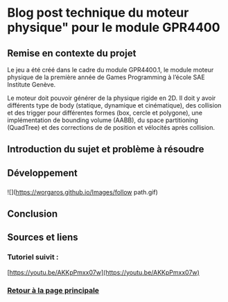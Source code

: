 # Blog post technique du moteur physique" pour le module GPR4400

## Remise en contexte du projet
Le jeu a été créé dans le cadre du module GPR4400.1, le module moteur physique de la première année de Games Programming à l’école SAE Institute Genève.

Le moteur doit pouvoir générer de la physique rigide en 2D. Il doit y avoir différents type de body (statique, dynamique et cinématique), des collision et des trigger pour différentes formes (box, cercle et polygone), une implémentation de bounding volume (AABB), du space partitioning (QuadTree) et des corrections de de position et vélocités après collision.

## Introduction du sujet et problème à résoudre



## Développement
### 

![](https://worgaros.github.io/Images/follow path.gif)


## Conclusion



## Sources et liens




### Tutoriel suivit :
[https://youtu.be/AKKpPmxx07w](https://youtu.be/AKKpPmxx07w)



### [Retour à la page principale](https://worgaros.github.io/)
